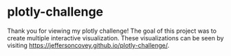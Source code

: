 # plotly-challenge

Thank you for viewing my plotly challenge! The goal of this project was to create multiple interactive visualization. These visualizations can be seen by visiting https://jeffersoncovey.github.io/plotly-challenge/.